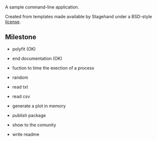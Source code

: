 A sample command-line application.

Created from templates made available by Stagehand under a BSD-style
[license](https://github.com/dart-lang/stagehand/blob/master/LICENSE).

## Milestone
* polyfit (OK)
* end documentation (OK)
* fuction to time the exection of a process

* random
* read txt
* read csv
* generate a plot in memory

* publish package
* show to the comunity
* write readme
